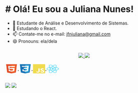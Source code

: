 # # Olá! Eu sou a Juliana Nunes!

- 🌱 Estudante de Análise e Desenvolvimento de Sistemas.
- 🌱 Estudando o React.
- 📫 Contate-me no e-mail: jfnjuliana@gmail.com
- 😄 Pronouns: ela/dela

##

<div align="center">
  <a href="https://github.com/jfnjuliana">
  <img height="160em" src="https://github-readme-stats.vercel.app/api?username=jfnjuliana&show_icons=true&theme=dracula&include_all_commits=true&count_private=true"/>
  <img height="160em" src="https://github-readme-stats.vercel.app/api/top-langs/?username=jfnjuliana&layout=compact&langs_count=7&theme=dracula"/>
</div>

<div style="display: inline_block"><br>
   <img align="center" alt="Rafa-HTML" height="30" width="40" src="https://raw.githubusercontent.com/devicons/devicon/master/icons/html5/html5-original.svg">
   <img align="center" alt="Rafa-CSS" height="30" width="40" src="https://raw.githubusercontent.com/devicons/devicon/master/icons/css3/css3-original.svg">
   <img align="center" alt="Rafa-Js" height="30" width="40" src="https://raw.githubusercontent.com/devicons/devicon/master/icons/javascript/javascript-plain.svg">
   <img align="center" alt="Rafa-React" height="30" width="40" src="https://raw.githubusercontent.com/devicons/devicon/master/icons/react/react-original.svg">    
</div>

##

 
<div> 
  <a href = "mailto:jfnjuliana@gmail.com"><img src="https://img.shields.io/badge/-Gmail-%23333?style=for-the-badge&logo=gmail&logoColor=white" target="_blank"></a>
  <a href="https://www.linkedin.com/in/juliana-farias-nunes-629277105/" target="_blank"><img src="https://img.shields.io/badge/-LinkedIn-%230077B5?style=for-the-badge&logo=linkedin&logoColor=white" target="_blank"></a> 
</div>
